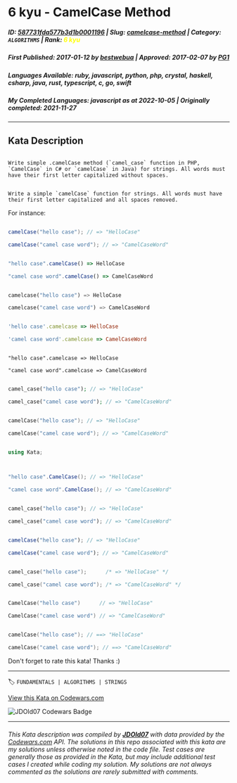 # 6 kyu - CamelCase Method

##### **ID**: [587731fda577b3d1b0001196](https://www.codewars.com/kata/587731fda577b3d1b0001196) | **Slug**: [camelcase-method](https://www.codewars.com/kata/587731fda577b3d1b0001196) | **Category**: `ALGORITHMS` | **Rank**: <span style="color:yellow">6 kyu</span>

##### **First Published**: 2017-01-12 ***by*** [bestwebua](https://www.codewars.com/users/bestwebua) | **Approved**: 2017-02-07 ***by*** [PG1](https://www.codewars.com/users/PG1)

##### **Languages Available**: ruby, javascript, python, php, crystal, haskell, csharp, java, rust, typescript, c, go, swift

##### **My Completed Languages**: javascript ***as at*** 2022-10-05 | **Originally completed**: 2021-11-27

---

## Kata Description


```if-not:swift

Write simple .camelCase method (`camel_case` function in PHP, `CamelCase` in C# or `camelCase` in Java) for strings. All words must have their first letter capitalized without spaces.

```

```if:swift

Write a simple `camelCase` function for strings. All words must have their first letter capitalized and all spaces removed.

```

For instance:



```java

camelCase("hello case"); // => "HelloCase"

camelCase("camel case word"); // => "CamelCaseWord"

```

```javascript

"hello case".camelCase() => HelloCase

"camel case word".camelCase() => CamelCaseWord

```

```python

camelcase("hello case") => HelloCase

camelcase("camel case word") => CamelCaseWord

```

```ruby

'hello case'.camelcase => HelloCase

'camel case word'.camelcase => CamelCaseWord

```

```crystal

"hello case".camelcase => HelloCase

"camel case word".camelcase => CamelCaseWord

```

```php

camel_case("hello case"); // => "HelloCase"

camel_case("camel case word"); // => "CamelCaseWord"

```

```cpp

camelCase("hello case"); // => "HelloCase"

camelCase("camel case word"); // => "CamelCaseWord"

```

```c#

using Kata;



"hello case".CamelCase(); // => "HelloCase"

"camel case word".CamelCase(); // => "CamelCaseWord"

```

```rust

camel_case("hello case"); // => "HelloCase"

camel_case("camel case word"); // => "CamelCaseWord"

```

```typescript

camelCase("hello case"); // => "HelloCase"

camelCase("camel case word"); // => "CamelCaseWord"

```

```c

camel_case("hello case");      /* => "HelloCase" */

camel_case("camel case word"); /* => "CamelCaseWord" */

```

```go

CamelCase("hello case")      // => "HelloCase"

CamelCase("camel case word") // => "CamelCaseWord"

```

```swift

camelCase("hello case"); // ==> "HelloCase"

camelCase("camel case word"); // ==> "CamelCaseWord"

```



Don't forget to rate this kata! Thanks :)

---


🏷 `FUNDAMENTALS | ALGORITHMS | STRINGS`


[View this Kata on Codewars.com](https://www.codewars.com/kata/587731fda577b3d1b0001196)

![](https://www.codewars.com/users/jdold07/badges/large "JDOld07 Codewars Badge")

---

###### *This Kata description was compiled by [**JDOld07**](https://tpstech.dev) with data provided by the [Codewars.com](https://www.codewars.com) API.  The solutions in this repo associated with this kata are my solutions unless otherwise noted in the code file.  Test cases are generally those as provided in the Kata, but may include additional test cases I created while coding my solution.  My solutions are not always commented as the solutions are rarely submitted with comments.*
